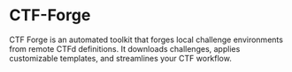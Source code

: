 # CTF-Forge
CTF Forge is an automated toolkit that forges local challenge environments from remote CTFd definitions. It downloads challenges, applies customizable templates, and streamlines your CTF workflow.
